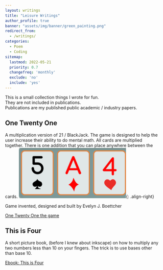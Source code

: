 ```yaml
---
layout: writings
title: "Leisure Writings"
author_profile: true
banner: "assets/img/banner/green_painting.png"
redirect_from:
  - /writings/
categories:
  - Poem
  - Coding
sitemap:
  lastmod: 2022-05-21
  priority: 0.7
  changefreq: 'monthly'
  exclude: 'no'
  include: 'yes'
---
```


This is a small collection things I wrote for fun.  
They are not included in publications.  
Publications are my published public academic / industry papers.

## One Twenty One

A multiplication version of 21 / BlackJack.  The game is designed to help the user increase their ability to do mental math.  All cards are multiplied together. There is one addition that you can place anywhere between the cards.  ![121 Social Image](assets/img/121_social_sm.png){: .align-right}

Game invented, designed and built by Evelyn J. Boettcher

[One Twenty One the game](https://www.onetwentyone.games)



## This is Four

A short picture book, (before I knew about inkscape) on how to multiply any two numbers less than 10 on your fingers.  The trick is to use bases other than base 10.

[Ebook: This is Four](https://www.barnesandnoble.com/w/this-is-four-evelyn-boettcher/1103238863;jsessionid=EFEAAB19EBA0C1B26938AE33A)


